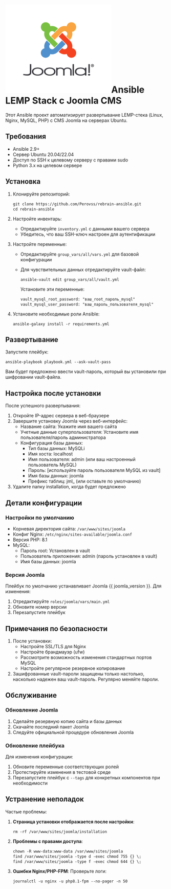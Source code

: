 # ![joomla](joomla.png)Ansible LEMP Stack с Joomla CMS

Этот Ansible проект автоматизирует развертывание LEMP-стека (Linux, Nginx, MySQL, PHP) с CMS Joomla на серверах Ubuntu.

## Требования

- Ansible 2.9+
- Сервер Ubuntu 20.04/22.04
- Доступ по SSH к целевому серверу с правами sudo
- Python 3.x на целевом сервере

## Установка

1. Клонируйте репозиторий:

   ```
   git clone https://github.com/Perovss/rebrain-ansible.git
   cd rebrain-ansible
   ```

2. Настройте инвентарь:

   - Отредактируйте `inventory.yml` с данными вашего сервера
   - Убедитесь, что ваш SSH-ключ настроен для аутентификации

3. Настройте переменные:

   - Отредактируйте `group_vars/all/vars.yml` для базовой конфигурации

   - Для чувствительных данных отредактируйте vault-файл:

     ```
     ansible-vault edit group_vars/all/vault.yml
     ```

     Установите эти переменные:

     ```
     vault_mysql_root_password: "ваш_root_пароль_mysql"
     vault_mysql_user_password: "ваш_пароль_пользователя_mysql"
     ```

4. Установите необходимые роли Ansible:

   ```
   ansible-galaxy install -r requirements.yml
   ```

## Развертывание

Запустите плейбук:

```
ansible-playbook playbook.yml --ask-vault-pass
```

Вам будет предложено ввести vault-пароль, который вы установили при шифровании vault-файла.

## Настройка после установки

После успешного развертывания:

1. Откройте IP-адрес сервера в веб-браузере
2. Завершите установку Joomla через веб-интерфейс:
   - Название сайта: Укажите имя вашего сайта
   - Учетные данные суперпользователя: Установите имя пользователя/пароль администратора
   - Конфигурация базы данных:
     - Тип базы данных: MySQLi
     - Имя хоста: localhost
     - Имя пользователя: admin (или ваш настроенный пользователь MySQL)
     - Пароль: [используйте пароль пользователя MySQL из vault]
     - Имя базы данных: joomla
     - Префикс таблиц: jml_ (или оставьте по умолчанию)
3. Удалите папку installation, когда будет предложено

## Детали конфигурации

### Настройки по умолчанию

- Корневая директория сайта: `/var/www/sites/joomla`
- Конфиг Nginx: `/etc/nginx/sites-available/joomla.conf`
- Версия PHP: 8.1
- MySQL:
  - Пароль root: Установлен в vault
  - Пользователь приложения: admin (пароль установлен в vault)
  - Имя базы данных: joomla

### Версия Joomla

Плейбук по умолчанию устанавливает Joomla {{ joomla_version }}. Для изменения:

1. Отредактируйте `roles/joomla/vars/main.yml`
2. Обновите номер версии
3. Перезапустите плейбук

## Примечания по безопасности

1. После установки:
   - Настройте SSL/TLS для Nginx
   - Настройте брандмауэр (ufw)
   - Рассмотрите возможность изменения стандартных портов MySQL
   - Настройте регулярное резервное копирование
2. Зашифрованные vault-пароли защищены только настолько, насколько надежен ваш vault-пароль. Регулярно меняйте пароли.

## Обслуживание

### Обновление Joomla

1. Сделайте резервную копию сайта и базы данных
2. Скачайте последний пакет Joomla
3. Следуйте официальной процедуре обновления Joomla

### Обновление плейбука

Для изменения конфигурации:

1. Обновите переменные соответствующих ролей
2. Протестируйте изменения в тестовой среде
3. Перезапустите плейбук с `--tags` для конкретных компонентов при необходимости

## Устранение неполадок

Частые проблемы:

1. **Страница установки отображается после настройки**:

   ```
   rm -rf /var/www/sites/joomla/installation
   ```

2. **Проблемы с правами доступа**:

   ```
   chown -R www-data:www-data /var/www/sites/joomla
   find /var/www/sites/joomla -type d -exec chmod 755 {} \;
   find /var/www/sites/joomla -type f -exec chmod 644 {} \;
   ```

3. **Ошибки Nginx/PHP-FPM**:
   Проверьте логи:

   ```
   journalctl -u nginx -u php8.1-fpm --no-pager -n 50
   ```

   